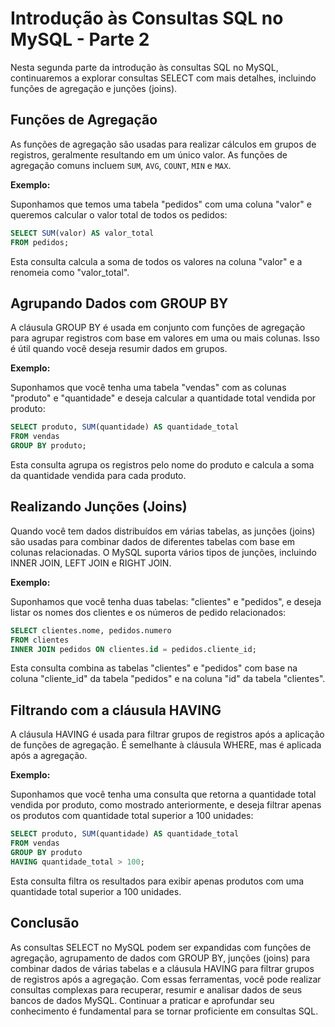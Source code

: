 # Introdução às Consultas SQL no MySQL - Parte 2
Nesta segunda parte da introdução às consultas SQL no MySQL, continuaremos a explorar consultas SELECT com mais detalhes, incluindo funções de agregação e junções (joins).

## Funções de Agregação
As funções de agregação são usadas para realizar cálculos em grupos de registros, geralmente resultando em um único valor. As funções de agregação comuns incluem `SUM`, `AVG`, `COUNT`, `MIN` e `MAX`.

**Exemplo:**

Suponhamos que temos uma tabela "pedidos" com uma coluna "valor" e queremos calcular o valor total de todos os pedidos:

```sql
SELECT SUM(valor) AS valor_total
FROM pedidos;
```

Esta consulta calcula a soma de todos os valores na coluna "valor" e a renomeia como "valor_total".

## Agrupando Dados com GROUP BY
A cláusula GROUP BY é usada em conjunto com funções de agregação para agrupar registros com base em valores em uma ou mais colunas. Isso é útil quando você deseja resumir dados em grupos.

**Exemplo:**

Suponhamos que você tenha uma tabela "vendas" com as colunas "produto" e "quantidade" e deseja calcular a quantidade total vendida por produto:

```sql
SELECT produto, SUM(quantidade) AS quantidade_total
FROM vendas
GROUP BY produto;
```

Esta consulta agrupa os registros pelo nome do produto e calcula a soma da quantidade vendida para cada produto.

## Realizando Junções (Joins)
Quando você tem dados distribuídos em várias tabelas, as junções (joins) são usadas para combinar dados de diferentes tabelas com base em colunas relacionadas. O MySQL suporta vários tipos de junções, incluindo INNER JOIN, LEFT JOIN e RIGHT JOIN.

**Exemplo:**

Suponhamos que você tenha duas tabelas: "clientes" e "pedidos", e deseja listar os nomes dos clientes e os números de pedido relacionados:

```sql
SELECT clientes.nome, pedidos.numero
FROM clientes
INNER JOIN pedidos ON clientes.id = pedidos.cliente_id;
```

Esta consulta combina as tabelas "clientes" e "pedidos" com base na coluna "cliente_id" da tabela "pedidos" e na coluna "id" da tabela "clientes".

## Filtrando com a cláusula HAVING
A cláusula HAVING é usada para filtrar grupos de registros após a aplicação de funções de agregação. É semelhante à cláusula WHERE, mas é aplicada após a agregação.

**Exemplo:**

Suponhamos que você tenha uma consulta que retorna a quantidade total vendida por produto, como mostrado anteriormente, e deseja filtrar apenas os produtos com quantidade total superior a 100 unidades:

```sql
SELECT produto, SUM(quantidade) AS quantidade_total
FROM vendas
GROUP BY produto
HAVING quantidade_total > 100;
```

Esta consulta filtra os resultados para exibir apenas produtos com uma quantidade total superior a 100 unidades.

## Conclusão
As consultas SELECT no MySQL podem ser expandidas com funções de agregação, agrupamento de dados com GROUP BY, junções (joins) para combinar dados de várias tabelas e a cláusula HAVING para filtrar grupos de registros após a agregação. Com essas ferramentas, você pode realizar consultas complexas para recuperar, resumir e analisar dados de seus bancos de dados MySQL. Continuar a praticar e aprofundar seu conhecimento é fundamental para se tornar proficiente em consultas SQL.